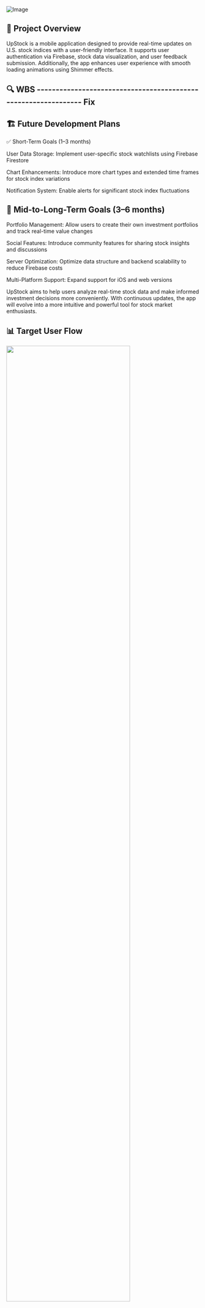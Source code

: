 ![Image](https://github.com/user-attachments/assets/c96d3b79-fd5e-41a0-8dcc-52400da018b0)

## 📖 Project Overview

UpStock is a mobile application designed to provide real-time updates on U.S. stock indices with a user-friendly interface. It supports user authentication via Firebase, stock data visualization, and user feedback submission. Additionally, the app enhances user experience with smooth loading animations using Shimmer effects.

## 🔍 WBS --------------------------------------------------------------- Fix

## 🏗️ Future Development Plans

✅ Short-Term Goals (1–3 months)

User Data Storage: Implement user-specific stock watchlists using Firebase Firestore

Chart Enhancements: Introduce more chart types and extended time frames for stock index variations

Notification System: Enable alerts for significant stock index fluctuations

## 🚀 Mid-to-Long-Term Goals (3–6 months)

Portfolio Management: Allow users to create their own investment portfolios and track real-time value changes

Social Features: Introduce community features for sharing stock insights and discussions

Server Optimization: Optimize data structure and backend scalability to reduce Firebase costs

Multi-Platform Support: Expand support for iOS and web versions

UpStock aims to help users analyze real-time stock data and make informed investment decisions more conveniently. With continuous updates, the app will evolve into a more intuitive and powerful tool for stock market enthusiasts.

## 📊 Target User Flow

<img src="https://github.com/user-attachments/assets/cf2d9c62-4d8d-4fbe-8ff6-4b94502d7858" width="80%">

The following diagram illustrates the user flow within the UpStock application:

### 🔑 Authentication Process

When the app is launched, it first checks if the user is logged in.

If the user is not logged in, they are redirected to the Login Screen.

If they don't have an account, they can proceed to the Sign-up Screen to create an account.

If the user is logged in, they are directed to the Main Community Screen.

### 🏠 Main Community Screen

Users can access two key features:

View major stock indices (e.g., Dow Jones, Nasdaq 100)

Browse user-generated posts

If a user wants to upload a post, they are redirected to the Post Upload Screen.

### 📝 Post Upload Process

Users can create a new post that includes stock-related content.

They can choose to reference stock market information in their posts.

Once uploaded, posts appear in the Community Feed.

### 👤 Profile Section

Users can access their Profile Screen, where they can:

Navigate to Theme Settings to adjust app appearance.

Provide feedback through the Feedback Screen, which is linked to the home page.

View announcements from the Announcements Screen, which retrieves data from the Firebase server.

Review the Privacy Policy & Terms of Service.

The user flow ensures a seamless experience by integrating stock tracking, community engagement, and personalization options. 

## 🧑‍💻 Contributors and Contribution Areas

|                [장성준 (NE7K)](https://github.com/NE7K)                |                 [조예나 (yyyenaak)](https://github.com/yyyenaak)                  |
| :---------------------------------------------------------------------------: | :---------------------------------------------------------------------------: |
| ![Sungjun Jang's profile picture](https://avatars.githubusercontent.com/u/81324262?v=4) | ![Yena Cho's profile picture](https://avatars.githubusercontent.com/u/170397500?v=4) |
| Application development | Feedback page development |

## 💿 Packages used and planned to be used

```
  flutter:
    sdk: flutter

  # 서버 필수 패키지
  http: ^1.3.0

  # firebase package
  firebase_core: ^3.10.1
  firebase_auth: ^5.4.1
  firebase_storage: ^12.4.4
  cloud_firestore: ^5.6.2

  # flutter web view
  webview_flutter: ^4.10.0

  # 주식 차트용 핵심 외부 패키지
  fl_chart: ^0.64.0

  # Shimmer 효과 (Shimmer Loading)
  shimmer: ^3.0.0

  # 이미지 선택
  image_picker: ^1.1.2

  # 타임 스탬프
  timeago: ^3.7.0

  # home header slide
  carousel_slider: ^5.0.0

  # -- 추후 사용 예정 패키지 --

  # SharedPreferences
  shared_preferences: ^2.5.2

  # 이미지 크롭
  image_cropper: ^9.0.0

  # 함수 정리 및 공유
  provider: ^6.1.2

```


## 🚀 Installation and Setup

```bash
# Clone the repository
git clone https://github.com/NE7K/upstock.git

# Move to the project directory
cd upstock

# Install dependencies
flutter pub get

# Run the application
flutter run
```

## 📋 Features

- Registration and login using Firebase
- View US stock indices (Dow Jones, Nasdaq)
- Supports dark mode
- Customizable application theme based on user system
- Feedback functionality

## 🛠️ Tech Stack

- Frontend: Flutter (Dart)
- Backend: Firebase (Auth, Firestore, Storage)
- Networking: REST API (http package)
- Data Visualization: fl_chart
- UI Enhancements: shimmer, carousel_slider


## 📂 Project Structure
```
upstock/
│── lib/
│   ├── main.dart                 # Main entry point
│   ├── account/                  # Authentication
│   │   ├── login.dart            # Login page
│   │   ├── register.dart         # Register page
│   │   ├── search.dart           # Search functionality
│   ├── firebase/                 # Firebase configuration
│   │   ├── firebase_options.dart # Firebase settings
│   ├── home/                     # Home components
│   │   ├── home.dart             # Home page
│   │   ├── homebody.dart         # Home body UI
│   │   ├── homeheader.dart       # Header with stock chart
│   ├── profile/                  # User profile settings
│   │   ├── profile.dart          # Profile page
│   │   ├── setting.dart          # Account settings
│   │   ├── announcement.dart     # Announcement page
│   │   ├── information.dart      # Privacy policy
│   │   ├── peedback.dart         # Feedback form
│   │   ├── screen.dart           # Dark mode settings
│   ├── shimmer/                  # Shimmer effects for loading states
│   │   ├── homebodyshimmer.dart  # Shimmer effect for home body
│   │   ├── homeheadershimmer.dart # Shimmer effect for header
│   ├── style/                    # Global styles
│   │   ├── style.dart            # Theme and styles
│   ├── upload/                   # Upload functionality
│   │   ├── upload.dart           # Image and post upload
│   ├── test.dart                 # Test components
```

## 📷 Screens

### 1️⃣ Login & Sign-up
Users can create an account and log in using Firebase authentication.

<p align="left"> <img src="https://github.com/user-attachments/assets/6b7dc615-b7fe-465a-b700-1d2100a3381e" width="250"> <img src="https://github.com/user-attachments/assets/255d3513-7039-4d13-87be-92dfde4ccc16" width="250"> </p>

### 2️⃣ Main Community Screen
Users can view major stock indices and browse user-generated posts.

<p align="left"> <img src="https://github.com/user-attachments/assets/9699b3d4-5989-46a4-b7fb-a2eb832144b4" width="250"> </p>

### 3️⃣ Post Upload
Users can create new posts that include stock-related content.

<p align="left"> <img src="https://github.com/user-attachments/assets/4f93141a-561e-4b97-94f3-ead3ce461d3d" width="250"> </p>

### 4️⃣ Profile Screen
Users can access their profile to view details and modify settings.

<p align="leftr"> <img src="https://github.com/user-attachments/assets/5a24ae5c-960f-451e-ad63-71919b64faeb" width="250">
  <img src="https://github.com/user-attachments/assets/41c90cab-1849-40a3-8ff7-583308f4703f" width="250"> </p>


## 📝 Contribution Guide

1. Fork this repository.
2. Create a new branch. (`git checkout -b feature/AmazingFeature`)
3. Commit your changes. (`git commit -m 'Add some AmazingFeature'`)
4. Push to the branch. (`git push origin feature/AmazingFeature`)
5. Open a pull request.

## 📄 License

This project is licensed under the MIT License. See the [LICENSE](LICENSE) file for more details.


## 📧 Contact

For questions or feedback, please contact [NE7K](mailto:sjjang16@naver.com) or [NeighborSoft](mailto:neighborsoft@gmail.com).
